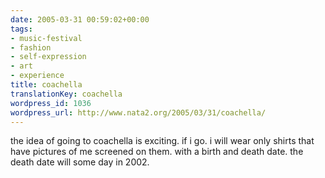 ```yaml
---
date: 2005-03-31 00:59:02+00:00
tags:
- music-festival
- fashion
- self-expression
- art
- experience
title: coachella
translationKey: coachella
wordpress_id: 1036
wordpress_url: http://www.nata2.org/2005/03/31/coachella/
---
```


the idea of going to coachella is exciting. if i go. i will wear only shirts that have pictures of me screened on them. with a birth and death date. the death date will some day in 2002.